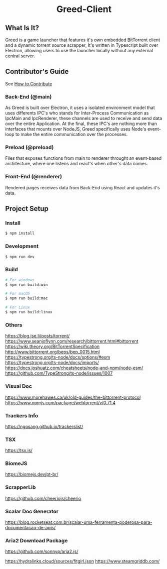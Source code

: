 # <div align="center">Greed-Client

## What Is It?
Greed is a game launcher that features it's own embedded BitTorrent client and a dynamic torrent source scrapper, It's written in Typescript built over Electron, allowing users to use the launcher locally without any external central server.

## Contributor's Guide
See [How to Contribute](./CONTRIBUTORS.md)

### Back-End (@main)
As Greed is built over Electron, it uses a isolated environment model that uses differents IPC's who stands for Inter-Process Communication as IpcMain and IpcRenderer, these channels are used to receive and send data over the entire Application. At the final, these IPC's are nothing more than interfaces that mounts over NodeJS, Greed specifically uses Node's event-loop to make the entire communication over the processes.

### Preload (@preload)
Files that exposes functions from main to renderer throught an event-based architecture, where one listens and react's when other's data comes.

### Front-End (@renderer)
Rendered pages receives data from Back-End using React and updates it's data.


## Project Setup

### Install

```bash
$ npm install
```

### Development

```bash
$ npm run dev
```

### Build

```bash
# For windows
$ npm run build:win

# For macOS
$ npm run build:mac

# For Linux
$ npm run build:linux
```

### Others
https://blog.jse.li/posts/torrent/<br>
https://www.seanjoflynn.com/research/bittorrent.html#bittorrent<br>
https://wiki.theory.org/BitTorrentSpecification<br>
http://www.bittorrent.org/beps/bep_0015.html<br>
https://typestrong.org/ts-node/docs/options/#esm<br>
https://typestrong.org/ts-node/docs/imports/<br>
https://docs.joshuatz.com/cheatsheets/node-and-npm/node-esm/<br>
https://github.com/TypeStrong/ts-node/issues/1007<br>

### Visual Doc
https://www.morehawes.ca/uk/old-guides/the-bittorrent-protocol<br>
https://www.npmjs.com/package/webtorrent/v/0.71.4<br>

### Trackers Info
https://ngosang.github.io/trackerslist/

### TSX
https://tsx.is/<br>

### BiomeJS
https://biomejs.dev/pt-br/

### ScrapperLib 
https://github.com/cheeriojs/cheerio<br>

### Scalar Doc Generator
https://blog.rocketseat.com.br/scalar-uma-ferramenta-poderosa-para-documentacao-de-apis/

### Aria2 Download Package
https://github.com/sonnyp/aria2.js/

https://hydralinks.cloud/sources/fitgirl.json
https://www.steamgriddb.com/
